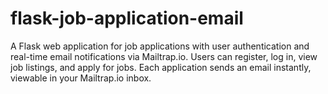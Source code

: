 # flask-job-application-email
A Flask web application for job applications with user authentication and real-time email notifications via Mailtrap.io. Users can register, log in, view job listings, and apply for jobs. Each application sends an email instantly, viewable in your Mailtrap.io inbox.
